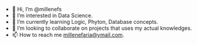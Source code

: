 - 👋 Hi, I’m @millenefs
- 👀 I’m interested in Data Science.
- 🌱 I’m currently learning Logic, Phyton, Database concepts.
- 💞️ I’m looking to collaborate on projects that uses my actual knowledges.
- 📫 How to reach me millenefaria@ymail.com.

<!---
millenefs/millenefs is a ✨ special ✨ repository because its `README.md` (this file) appears on your GitHub profile.
You can click the Preview link to take a look at your changes.
--->
